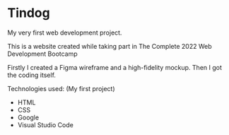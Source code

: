 # Tindog

My very first web development project.

This is a website created while taking part in The Complete 2022 Web Development Bootcamp

Firstly I created a Figma wireframe and a high-fidelity mockup. Then I got the coding itself.

Technologies used: (My first project)
- HTML
- CSS
- Google
- Visual Studio Code
